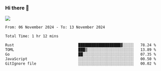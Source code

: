 ### Hi there 👋️

![](https://komarev.com/ghpvc/?username=Loner1024)

<!--START_SECTION:waka-->

```txt
From: 06 November 2024 - To: 13 November 2024

Total Time: 1 hr 12 mins

Rust                             ███████████████████▓░░░░░   78.24 %
TOML                             ███▒░░░░░░░░░░░░░░░░░░░░░   13.89 %
Go                               ██░░░░░░░░░░░░░░░░░░░░░░░   07.35 %
JavaScript                       ░░░░░░░░░░░░░░░░░░░░░░░░░   00.50 %
GitIgnore file                   ░░░░░░░░░░░░░░░░░░░░░░░░░   00.02 %
```

<!--END_SECTION:waka-->



